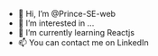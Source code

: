 - 👋 Hi, I’m @Prince-SE-web
- 👀 I’m interested in ...
- 🌱 I’m currently learning Reactjs
- 📫 You can contact me on LinkedIn 

<!---
Prince-SE-web/Prince-SE-web is a ✨ special ✨ repository because its `README.md` (this file) appears on your GitHub profile.
You can click the Preview link to take a look at your changes.
--->
